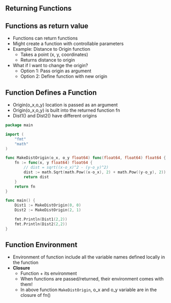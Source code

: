 Returning Functions
-------------------

## Functions as return value

- Functions can return functions 
- Might create a function with controllable parameters
- Example: Distance to Origin function
  - Takes a point (x, y, coordinates)
  - Returns distance to origin
- What if I want to change the origin?
  - Option 1: Pass origin as argument
  - Option 2: Define function with new origin
    
## Function Defines a Function

- Origin(o_x,o_y) location is passed as an argument 
- Origin(o_x,o_y) is built into the returned function fn
- Dist1() and Dist2() have different origins

```go
package main

import (
	"fmt"
	"math"
)

func MakeDistOrigin(o_x, o_y float64) func(float64, float64) float64 {
	fn := func(x, y float64) float64 {
		// dist = sqrt((x-o_x)^2 - (y-o_y)^2)
		dist := math.Sqrt(math.Pow((x-o_x), 2) + math.Pow((y-o_y), 2))
		return dist
	}
	return fn
}

func main() {
	Dist1 := MakeDistOrigin(0, 0)
	Dist2 := MakeDistOrigin(2, 1)

	fmt.Println(Dist1(2,2))
	fmt.Println(Dist2(2,2))
}
```

## Function Environment

- Environment of function include all the variable names defined locally in the function
- **Closure**
  - Function + its environment
  - When functions are passed/returned, their environment comes with them!
  - In above function `MakeDistOrigin`, o_x and o_y variable are in the closure of fn()